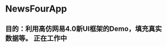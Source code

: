 NewsFourApp
===========

  目的：利用高仿网易4.0新UI框架的Demo，填充真实数据等。
  正在工作中
---------------------------------------------------------------------
